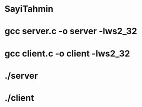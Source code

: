 # SayiTahmin
# gcc server.c -o server -lws2_32
# gcc client.c -o client -lws2_32
# ./server
# ./client
